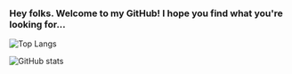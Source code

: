 ### Hey folks. Welcome to my GitHub! I hope you find what you're looking for...

![Top Langs](https://github-readme-stats.vercel.app/api/top-langs/?username=MattyTheHacker&theme=midnight-purple&layout=compact&langs_count=10)


![GitHub stats](https://github-readme-stats.vercel.app/api?username=MattyTheHacker&show_icons=true&theme=midnight-purple&include_all_commits=true)
